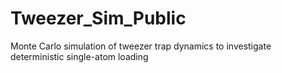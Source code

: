 # Tweezer_Sim_Public
Monte Carlo simulation of tweezer trap dynamics to investigate deterministic single-atom loading
